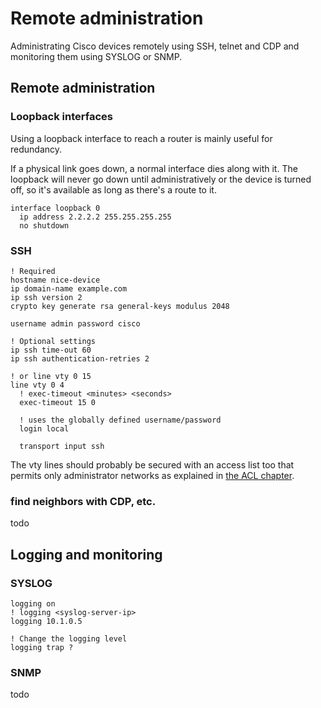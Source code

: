 # Remote administration

Administrating Cisco devices remotely using SSH, telnet and CDP and monitoring them using SYSLOG or SNMP.

## Remote administration

### Loopback interfaces

Using a loopback interface to reach a router is mainly useful for redundancy.

If a physical link goes down, a normal interface dies along with it. The loopback will never go down until administratively or the device is turned off, so it's available as long as there's a route to it.

```cisco-ios
interface loopback 0
  ip address 2.2.2.2 255.255.255.255
  no shutdown
```

### SSH

```cisco-ios
! Required
hostname nice-device
ip domain-name example.com
ip ssh version 2
crypto key generate rsa general-keys modulus 2048

username admin password cisco

! Optional settings
ip ssh time-out 60
ip ssh authentication-retries 2

! or line vty 0 15
line vty 0 4
  ! exec-timeout <minutes> <seconds>
  exec-timeout 15 0

  ! uses the globally defined username/password
  login local

  transport input ssh
```

The vty lines should probably be secured with an access list too that permits only administrator networks as explained in [the ACL chapter](./acls).

### find neighbors with CDP, etc.

todo

## Logging and monitoring

### SYSLOG

```cisco-ios
logging on
! logging <syslog-server-ip>
logging 10.1.0.5

! Change the logging level
logging trap ?
```

### SNMP

todo
